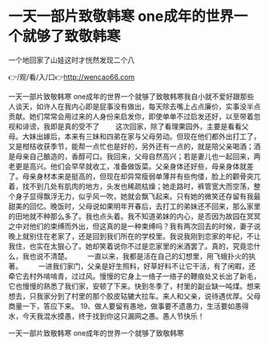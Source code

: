 # 一天一部片致敬韩寒 one成年的世界一个就够了致敬韩寒
一个地回家了山娃这时才恍然发现二个八

👉/观/看/入/口👉http://wencao66.com

一天一部片致敬韩寒 one成年的世界一个就够了致敬韩寒我自小就不爱好跟那些人谈天，如许人在我内心即是屁事没有做出，每天除去嘴上占点廉价，实事没半点贡献。她们常常会用过来的人身份来启发你，即使单单不过启发还好，以至带着忽视和诽谤，我即是真的受不了
　　这次回家，除了看理果园外，主要是看看父母。大妹出嫁后，本来有三妹和四弟在家与父母劳动。但现在他们都外出打工了，又是柑桔收获季节，能帮一点忙也是好的，另外还有一点的，就是陪父亲喝酒；酒是母亲自己酿造的，香醇可口。我回来，父母自然高兴；若是妻儿也一起回来，两老更是高兴。他们会早早就收工，准备做饭菜。父亲身体还好些，母亲身体就差了。母亲身材本来是挺高的，但现在却异常瘦弱单薄并有些佝偻，脸上的颧骨突兀着，找不到几处有肌肉的地方，头发也稀疏枯燥；她走路时，裤管宽大而空荡，整个身子显得飘浮无力，似乎风一吹，她就会飘飞起来。只有她的微笑还存留有我最甜美的回忆。晚饭时，父母说如果明年开春后，去打工的弟妹还不回来，那么家里的田地就不种那么多了。我也点头着。我不知道弟妹的内心，是否因为故园在冥冥之中对他们的束缚而外出，但这真的是一种束缚吗？我有两次回去的时候，妻子说晚上就别住在老家了，还是回到我们所在的学校里。我说我刚到恋家的年纪，不让我住，也实在太狠心了。她却笑着说你不过是恋家里的米酒罢了。真的，究竟恋什么，我也说不清楚。
　　一直以来，我都是活在自己的幻想里，用飞蛾扑火的执著。
　　一进我们家门，父亲是好生照料，好草好料不让它干活，有了闲暇，还牵它去村外啃啃青，过过风。慢慢的它身上一络子一络子的鞭痕处又长出了新毛，它也慢慢的熟悉了我们家，安顿了下来。快到冬季了，村里的副业缺一吨煤。想来想去，只我家分到了村里的那个胶皮轱辘大拉车。来人和父亲，说待遇优厚。父母商量一下，答应下来。
		19、做人要留有愚地，做事要不遗愚力，生活要如愚得水，今天我混水摸愚，终于找到你这只漏网之愚。愚人节快乐！

一天一部片致敬韩寒 one成年的世界一个就够了致敬韩寒

